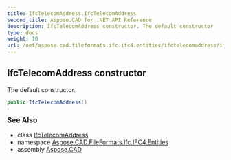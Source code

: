 ```yaml
---
title: IfcTelecomAddress.IfcTelecomAddress
second_title: Aspose.CAD for .NET API Reference
description: IfcTelecomAddress constructor. The default constructor
type: docs
weight: 10
url: /net/aspose.cad.fileformats.ifc.ifc4.entities/ifctelecomaddress/ifctelecomaddress/
---
```

## IfcTelecomAddress constructor

The default constructor.

```csharp
public IfcTelecomAddress()
```

### See Also

* class [IfcTelecomAddress](../)
* namespace [Aspose.CAD.FileFormats.Ifc.IFC4.Entities](../../ifctelecomaddress/)
* assembly [Aspose.CAD](../../../)


